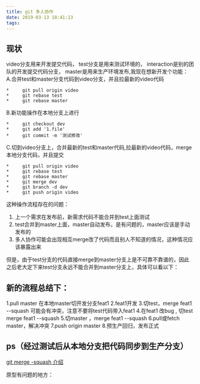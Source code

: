 ```yaml
---
title: git 多人协作
date: 2019-03-13 18:41:13
tags:
---
```


## 现状
video分支用来开发提交代码，
test分支是用来测试环境的，
interaction是别的团队的开发提交代码分支，
master是用来生产环境发布,我现在想新开发个功能：
A.合并test和master分支代码到video分支，并且拉最新的video代码

```*     git checkout video
*     git pull origin video
*     git rebase test
*     git rebase master
```

B.新功能操作在本地分支上进行

```*     git branch dev
*     git checkout dev
*     git add '1.file'
*     git commit -m '测试修改'
```

C.切到video分支上，合并最新的test和master代码,拉最新的video代码，merge本地分支代码，并且提交

```*     git checkout video
*     git pull origin video
*     git rebase test
*     git rebase master
*     git merge dev
*     git branch -d dev
*     git push origin video
```
这种操作流程存在的问题：
1. 上一个需求在发布前，新需求代码不能合并到test上面测试
2. test合并到master上面，master自动发布，是有问题的，master应该是手动发布的
3. 多人协作可能会出现相互merge改了代码而且别人不知道的情况，这种情况应该暴露出来

但是，由于test分支的代码直接merge到master分支上是不可靠不靠谱的，因此之后老大定下来test分支永远不能合并到master分支上，具体可以看以下：

## 新的流程总结下：

 1.pull master 在本地master切开发分支feat1
 2.feat1开发
 3.切test，merge feat1 --squash 可能会有冲突，注意不要将test代码带入feat1
 4.在feat1 改bug , 切test merge feat1 --squash 
 5.切master ，merge feat1 --squash
 6.pull或fetch master，解决冲突
 7.push origin master
 8.预生产回归，发布正式



## ps（经过测试后从本地分支把代码同步到生产分支）
[git merge -squash 介绍 ](https://www.cnblogs.com/lookphp/p/5799533.html)


原型有问题的地方：


